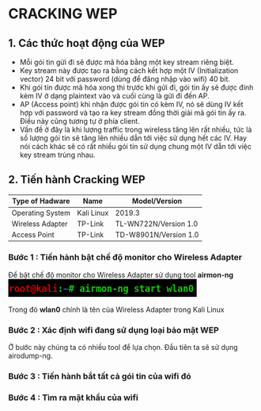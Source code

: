 # CRACKING WEP
## 1. Các thức hoạt động của WEP
- Mỗi gói tin gửi đi sẽ được mã hóa bằng một key stream riêng biệt.
- Key stream này được tạo ra bằng cách kết hợp một IV (Initialization vector) 24 bit với password (dùng để đăng nhập vào wifi) 40 bit.
- Khi gói tin được mã hóa xong thì trước khi gửi đi, gói tin ấy sẽ được đính kèm IV ở dạng plaintext vào và cuối cùng là gửi đi đến AP.
- AP (Access point) khi nhận được gói tin có kèm IV, nó sẽ dùng IV kết hợp với password và tạo ra key stream đồng thời giải mã gói tin ấy ra. Điều này cũng tương tự ở phía client.
- Vấn đề ở đây là khi lượng traffic trong wireless tăng lên rất nhiều, tức là số lượng gói tin sẽ tăng lên nhiều dẫn tới việc sử dụng hết các IV. Hay nói cách khác sẽ có rất nhiều gói tin sử dụng chung một IV dẫn tới việc key stream trùng nhau.
## 2. Tiến hành Cracking WEP

| Type of Hadware | Name | Model/Version |
| --- | --- | --- |
| Operating System | Kali Linux | 2019.3 |
| Wireless Adapter | TP-Link| TL-WN722N/Version 1.0 |
| Access Point     | TP-Link| TD-W8901N/Version 1.0 |


### Bước 1 : Tiến hành bật chế độ monitor cho Wireless Adapter
Để bật chế độ monitor cho Wireless Adapter sử dụng tool **airmon-ng**
![alt text](https://github.com/nguyencaothai/Hacking-WEP/blob/master/image1.png)

Trong đó **wlan0** chính là tên của Wireless Adapter trong Kali Linux
### Bước 2 : Xác định wifi đang sử dụng loại bảo mật WEP
Ở bước này chúng ta có nhiều tool để lựa chọn. Đầu tiên ta sẽ sử dụng airodump-ng.
### Bước 3 : Tiến hành bắt tất cả gói tin của wifi đó
### Bước 4 : Tìm ra mật khẩu của wifi
